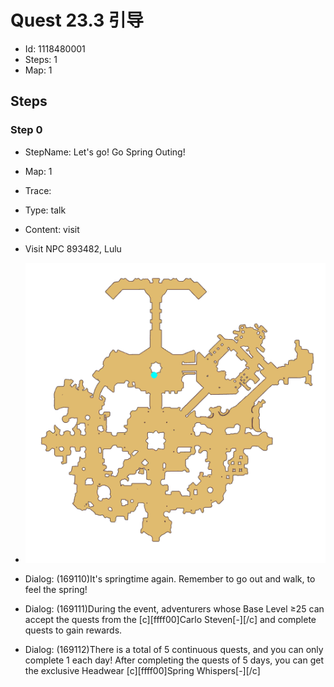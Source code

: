 # Quest 23.3 引导

- Id: 1118480001
- Steps: 1
- Map: 1

## Steps

### Step 0
- StepName:  Let's go! Go Spring Outing!
- Map:  1
- Trace:  
- Type:  talk
- Content:  visit
- Visit NPC 893482, Lulu

- ![images/1118480001_0.png](images/1118480001_0.png)
- Dialog: (169110)It's springtime again. Remember to go out and walk, to feel the spring!
- Dialog: (169111)During the event, adventurers whose Base Level ≥25 can accept the quests from the [c][ffff00]Carlo Steven[-][/c] and complete quests to gain rewards.
- Dialog: (169112)There is a total of 5 continuous quests, and you can only complete 1 each day! After completing the quests of 5 days, you can get the exclusive Headwear [c][ffff00]Spring Whispers[-][/c]



